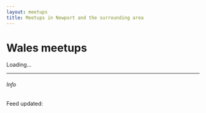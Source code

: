 ```yaml
---
layout: meetups
title: Meetups in Newport and the surrounding area
---
```



<h1 id="title"><span id="titleRegion"></span> Wales meetups</h1>



<div id="dynamic">Loading...</div>

---

<script src="meetups.js"></script>

###### Info
<p>Feed updated: <span id="feedDate" /></p>
<script>

$( document ).ready(function() 
{
	$("#titleRegion").text(getParameterByName('region'));
	
    if(getParameterByName('mode')=='day')
	{
		getJson(getParameterByName('region'), showMeetupsByDay);
	}
	else
	{
		getJson(getParameterByName('region'), showMeetups);
	}
});

function showMeetups(data)
{

	$("#dynamic").empty();
	
	$json = $.parseJSON(data);
	
	$.each($json.Items, function(i,item)
	{
		renderMeetup(item);
	});
	
	renderFilters($json);
	$("#feedDate").text($json.Generated);
	
}

function showMeetupsByDay(data)

{

	
	$("#dynamic").empty();
	
	$json = $.parseJSON(data);
	
	printDay("Saturday",$json);
	printDay("Sunday",$json);
	printDay("Monday",$json);
	printDay("Tuesday",$json);
	printDay("Wednesday",$json);
	printDay("Thursday",$json);
	printDay("Friday",$json);
	
	renderFilters($json);
	
	$("#feedDate").text($json.Generated);
}
function printDay(day, $json)
{
	if($json.Items.length>0)
	{
		var isFirstForDay = true;
		

		$.each($json.Items, function(i,item){
		if(item.When.Day==day)
		
		{
			if(isFirstForDay==true)
			{
				$("#dynamic").append("<hr/>");
				$("#dynamic").append("<h2>" + day + "</h2>");
				isFirstForDay=false;
			}
			renderMeetup(item);
		
		}
		
		});
		
		
	
	}
	
}
</script>
